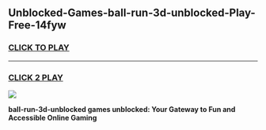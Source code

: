 
## Unblocked-Games-ball-run-3d-unblocked-Play-Free-14fyw
<h3>
<a href="https://premium76.site?title=ball-run-3d-unblocked&ref=18A1">CLICK TO PLAY</a></h3>
<hr>

<h3>
<a href="https://premium76.site?title=ball-run-3d-unblocked&ref=18A1">CLICK 2 PLAY</a>
  
</h3>

<a href="https://premium76.site?title=ball-run-3d-unblocked&ref=18A1"><img src="https://clearcache.store/games.png"></a>


**ball-run-3d-unblocked games unblocked: Your Gateway to Fun and Accessible Online Gaming**
